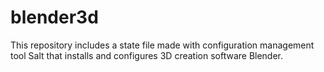 # blender3d
This repository includes a state file made with configuration management tool Salt that installs and configures 3D creation software Blender.

